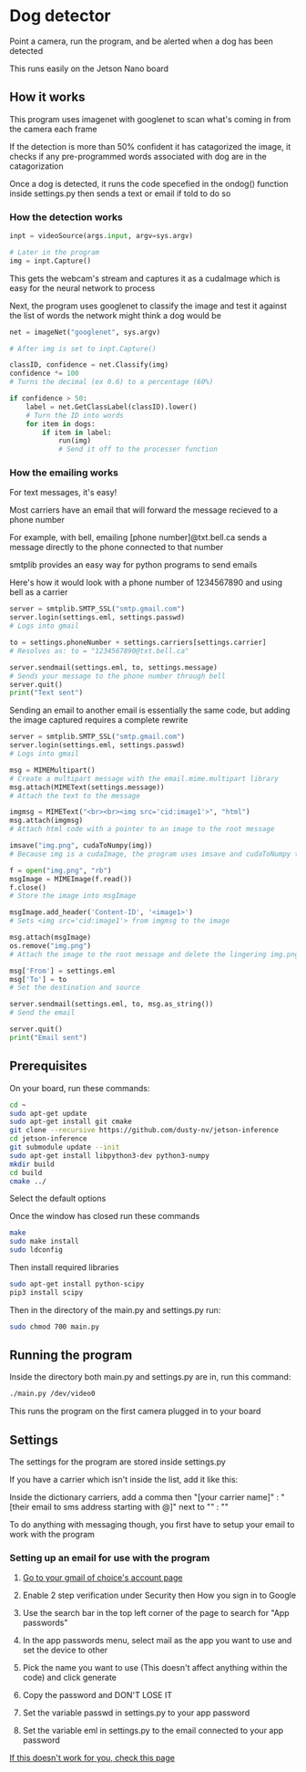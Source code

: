 # Dog detector

Point a camera, run the program, and be alerted when a dog has been detected

This runs easily on the Jetson Nano board

## How it works

This program uses imagenet with googlenet to scan what's coming in from the camera each frame

If the detection is more than 50% confident it has catagorized the image, it checks if any pre-programmed words associated with dog are in the catagorization

Once a dog is detected, it runs the code specefied in the ondog() function inside settings.py then sends a text or email if told to do so

### How the detection works

```py
inpt = videoSource(args.input, argv=sys.argv)

# Later in the program
img = inpt.Capture()
```
This gets the webcam's stream and captures it as a cudaImage which is easy for the neural network to process

Next, the program uses googlenet to classify the image and test it against the list of words the network might think a dog would be

```py
net = imageNet("googlenet", sys.argv)

# After img is set to inpt.Capture()

classID, confidence = net.Classify(img)
confidence *= 100
# Turns the decimal (ex 0.6) to a percentage (60%)

if confidence > 50:
    label = net.GetClassLabel(classID).lower()
    # Turn the ID into words
    for item in dogs:
        if item in label:
            run(img)
            # Send it off to the processer function
```

### How the emailing works

For text messages, it's easy!

Most carriers have an email that will forward the message recieved to a phone number

For example, with bell, emailing [phone number]@txt.bell.ca sends a message directly to the phone connected to that number

smtplib provides an easy way for python programs to send emails

Here's how it would look with a phone number of 1234567890 and using bell as a carrier
```py
server = smtplib.SMTP_SSL("smtp.gmail.com")
server.login(settings.eml, settings.passwd)
# Logs into gmail

to = settings.phoneNumber + settings.carriers[settings.carrier]
# Resolves as: to = "1234567890@txt.bell.ca"

server.sendmail(settings.eml, to, settings.message)
# Sends your message to the phone number through bell
server.quit()
print("Text sent")
```

Sending an email to another email is essentially the same code, but adding the image captured requires a complete rewrite

```py
server = smtplib.SMTP_SSL("smtp.gmail.com")
server.login(settings.eml, settings.passwd)
# Logs into gmail

msg = MIMEMultipart()
# Create a multipart message with the email.mime.multipart library
msg.attach(MIMEText(settings.message))
# Attach the text to the message

imgmsg = MIMEText("<br><br><img src='cid:image1'>", "html")
msg.attach(imgmsg)
# Attach html code with a pointer to an image to the root message

imsave("img.png", cudaToNumpy(img))
# Because img is a cudaImage, the program uses imsave and cudaToNumpy to save the image to a file

f = open("img.png", "rb")
msgImage = MIMEImage(f.read())
f.close()
# Store the image into msgImage

msgImage.add_header('Content-ID', '<image1>')
# Sets <img src='cid:image1'> from imgmsg to the image

msg.attach(msgImage)
os.remove("img.png")
# Attach the image to the root message and delete the lingering img.png file

msg['From'] = settings.eml
msg['To'] = to
# Set the destination and source

server.sendmail(settings.eml, to, msg.as_string())
# Send the email

server.quit()
print("Email sent")

```

## Prerequisites

On your board, run these commands:

```sh 
cd ~
sudo apt-get update
sudo apt-get install git cmake
git clone --recursive https://github.com/dusty-nv/jetson-inference
cd jetson-inference
git submodule update --init
sudo apt-get install libpython3-dev python3-numpy
mkdir build
cd build
cmake ../
```

Select the default options

Once the window has closed run these commands

```sh
make
sudo make install
sudo ldconfig
```

Then install required libraries

```sh
sudo apt-get install python-scipy
pip3 install scipy
```

Then in the directory of the main.py and settings.py run:

```sh
sudo chmod 700 main.py
```

## Running the program

Inside the directory both main.py and settings.py are in, run this command:

```sh
./main.py /dev/video0
```
This runs the program on the first camera plugged in to your board

## Settings

The settings for the program are stored inside settings.py

If you have a carrier which isn't inside the list, add it like this:

Inside the dictionary carriers, add a comma then "[your carrier name]" : "[their email to sms address starting with @]" next to "" : ""

To do anything with messaging though, you first have to setup your email to work with the program

### Setting up an email for use with the program

1. [Go to your gmail of choice's account page](https://myaccount.google.com/)

2. Enable 2 step verification under Security then How you sign in to Google

3. Use the search bar in the top left corner of the page to search for "App passwords"

4. In the app passwords menu, select mail as the app you want to use and set the device to other

5. Pick the name you want to use (This doesn't affect anything within the code) and click generate

6. Copy the password and DON'T LOSE IT

7. Set the variable passwd in settings.py to your app password

8. Set the variable eml in settings.py to the email connected to your app password

[If this doesn't work for you, check this page](https://support.google.com/mail/answer/185833?hl=en)

